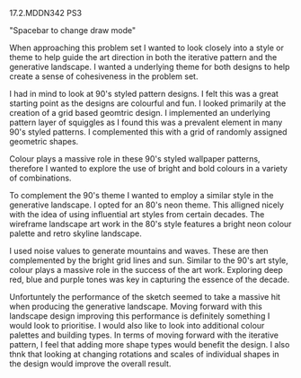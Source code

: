 17.2.MDDN342 PS3

"Spacebar to change draw mode"

When approaching this problem set I wanted to look closely into a style or theme to help guide the art direction in both the iterative pattern and the generative landscape. I wanted a underlying theme for both designs to help create a sense of cohesiveness in the problem set.

I had in mind to look at 90's styled pattern designs. I felt this was a great starting point as the designs are colourful and fun. I looked primarily at the creation of a grid based geomtric design. I implemented an underlying pattern layer of squiggles as I found this was a prevalent element in many 90's styled patterns. I complemented this with a grid of randomly assigned geometric shapes.

Colour plays a massive role in these 90's styled wallpaper patterns, therefore I wanted to explore the use of bright and bold colours in a variety of combinations.

To complement the 90's theme I wanted to employ a similar style in the generative landscape. I opted for an 80's neon theme. This alligned nicely with the idea of using influential art styles from certain decades. The wireframe landscape art work in the 80's style features a bright neon colour palette and retro skyline landscape.

I used noise values to generate mountains and waves. These are then complemented by the bright grid lines and sun. Similar to the 90's art style, colour plays a massive role in the success of the art work. Exploring deep red, blue and purple tones was key in capturing the essence of the decade.

Unfortuntely the performance of the sketch seemed to take a massive hit when producing the generative landscape. Moving forward with this landscape design  improving this performance is definitely something I would look to prioritise. I would also like to look into additional colour palettes and building types. In terms of moving forward with the iterative pattern, I feel that adding more shape types would benefit the design. I also thnk that looking at changing rotations and scales of individual shapes in the design would improve the overall result.


